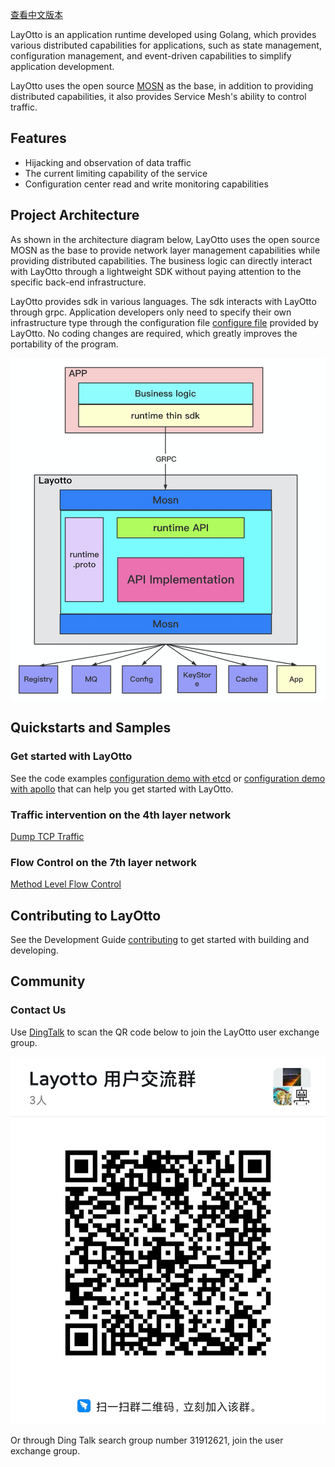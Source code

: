 [查看中文版本](README-ZH.md)

LayOtto is an application runtime developed using Golang, which provides various distributed capabilities for applications, such as state management, configuration management, and event-driven capabilities to simplify application development.

LayOtto uses the open source [MOSN](https://github.com/mosn/mosn) as the base, in addition to providing distributed capabilities, it also provides Service Mesh's ability to control traffic.

## Features

- Hijacking and observation of data traffic
- The current limiting capability of the service
- Configuration center read and write monitoring capabilities

## Project Architecture

As shown in the architecture diagram below, LayOtto uses the open source MOSN as the base to provide network layer management capabilities while providing distributed capabilities. The business logic can directly interact with LayOtto through a lightweight SDK without paying attention to the specific back-end infrastructure.

LayOtto provides sdk in various languages. The sdk interacts with LayOtto through grpc. Application developers only need to specify their own infrastructure type through the configuration file [configure file](./configs/runtime_config.json) provided by LayOtto. No coding changes are required, which greatly improves the portability of the program.

![Architecture](img/runtime-architecture.png)

## Quickstarts and Samples

### Get started with LayOtto

See the code examples [configuration demo with etcd](docs/en/start/configuration/start.md) or [configuration demo with apollo](docs/en/start/configuration/start-apollo.md) that can help you get started with LayOtto.

### Traffic intervention on the 4th layer network

[Dump TCP Traffic](docs/en/start/network_filter/tcpcopy.md)

### Flow Control on the 7th layer network

[Method Level Flow Control](docs/en/start/network_filter/flow_control.md)

## Contributing to LayOtto

See the Development Guide [contributing](CONTRIBUTING.md) to get started with building and developing.

## Community

### Contact Us

Use [DingTalk](https://www.dingtalk.com/en) to scan the QR code below to join the LayOtto user exchange group.

![Ding Talk Group QR Code](img/ding-talk-group-1.jpg)

Or through Ding Talk search group number 31912621, join the user exchange group.